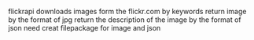 flickrapi
downloads images form the flickr.com by keywords
return image by the format of jpg
return the description of the image by the format of json
need creat filepackage for image and json
